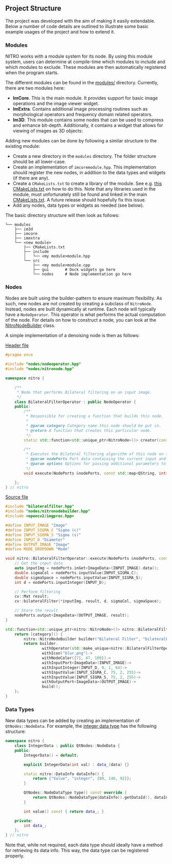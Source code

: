 ## Project Structure

The project was developed with the aim of making it easily extendable. Below a number of code details are outlined to
illustrate some basic example usages of the project and how to extend it.

### Modules

NITRO works with a module system for its node. By using this module system, users can determine at compile-time which
modules to include and which modules to exclude. These modules are then automatically registered when the program
starts.

The different modules can be found in the [modules/](../modules) directory. Currently, there are two modules here:

- **ImCore**. This is the main module. It provides support for basic image operations and the image viewer
  widget.
- **ImExtra**. Contains additional image processing routines such as morphological operators and frequency domain
  related operators.
- **Im3D**. This module contains some nodes that can be used to compress and enhance bit-depth. Additionally, it
  contains a widget that allows for viewing of images as 3D objects:

Adding new modules can be done by following a similar structure to the existing module:

- Create a new directory in the `modules` directory. The folder structure should be all lower-case.
- Create an implementation of `imcoremodule.hpp`. This implementation should register the new nodes, in addition to the
  data types and widgets (if there are any).
- Create a `CMakeLists.txt` to create a library of the module. See
  e.g. [this CMakeLists.txt](../modules/imcore/CMakeLists.txt) on how to do this.
  Note that any libraries used in the module, must unfortunately still be found and linked in the
  main [CMakeLists.txt](../CMakeLists.txt). A future release should hopefully fix this issue.
- Add any nodes, data types or widgets as needed (see below).

The basic directory structure will then look as follows:
```shell
└── modules
    ├── im3d
    ├── imcore
    ├── imextra
    └── <new module>
        ├── CMakeLists.txt
        ├── include
        │   └── <my module>module.hpp
        └── src
            ├── <my module>module.cpp
            ├── gui       # Dock widgets go here
            └── nodes     # Node implementation go here
```

### Nodes

Nodes are built using the builder-pattern to ensure maximum flexibility. As such, new nodes are not created by creating
a subclass of `NitroNode`. Instead, nodes are built dynamically at runtime.
Each node will typically have a `NodeOperator`. This operator is what performs the actual computation of the node.
For details on how to construct a node, you can look at the [NitroNodeBuilder](../include/nodes/nitronodebuilder.hpp)
class.

A simple implementation of a denoising node is then as follows:

[Header file](../modules/imcore/src/nodes/filters/bilateralfilter.hpp)

```c++
#pragma once

#include "nodes/nodeoperator.hpp"
#include "nodes/nitronode.hpp"

namespace nitro {

    /**
     * Node that performs Bilateral filtering on an input image.
     */
    class BilateralFilterOperator : public NodeOperator {
    public:
        /**
         * Responsible for creating a function that builds this node.
         *
         * @param category Category name this node should be put in.
         * @return A function that creates this particular node.
         */
        static std::function<std::unique_ptr<NitroNode>()> creator(const QString &category);

        /**
         * Executes the Bilateral filtering algorithm of this node on the current input data.
         * @param nodePorts Port data containing the current input and output information.
         * @param options Options for passing additional parameters to the algorithm. Currently unused.
         */
        void execute(NodePorts &nodePorts, const std::map<QString, int> &options) override;

    };
} // nitro

```

[Source file](../modules/imcore/src/nodes/filters/bilateralfilter.cpp)

```c++
#include "bilateralfilter.hpp"
#include "nodes/nitronodebuilder.hpp"
#include <opencv2/imgproc.hpp>

#define INPUT_IMAGE "Image"
#define INPUT_SIGMA_C "Sigma (c)"
#define INPUT_SIGMA_S "Sigma (s)"
#define INPUT_D "Diameter"
#define OUTPUT_IMAGE "Image"
#define MODE_DROPDOWN "Mode"

void nitro::BilateralFilterOperator::execute(NodePorts &nodePorts, const std::map<QString, int> &options) {
    // Get the input data
    auto inputImg = nodePorts.inGet<ImageData>(INPUT_IMAGE).data();
    double sigmaCol = nodePorts.inputValue(INPUT_SIGMA_C);
    double sigmaSpace = nodePorts.inputValue(INPUT_SIGMA_S);
    int d = nodePorts.inputInteger(INPUT_D);

    // Perform filtering
    cv::Mat result;
    cv::bilateralFilter(*inputImg, result, d, sigmaCol, sigmaSpace);

    // Store the result
    nodePorts.output<ImageData>(OUTPUT_IMAGE, result);
}

std::function<std::unique_ptr<nitro::NitroNode>()> nitro::BilateralFilterOperator::creator(const QString &category) {
    return [category]() {
        nitro::NitroNodeBuilder builder("Bilateral Filter", "bilateralFilter", category);
        return builder.
                withOperator(std::make_unique<nitro::BilateralFilterOperator>())->
                withIcon("blur.png")->
                withNodeColor({71, 47, 189})->
                withInputPort<ImageData>(INPUT_IMAGE)->
                withInputInteger(INPUT_D, 9, 1, 64)->
                withInputValue(INPUT_SIGMA_C, 75, 2, 255)->
                withInputValue(INPUT_SIGMA_S, 75, 2, 255)->
                withOutputPort<ImageData>(OUTPUT_IMAGE)->
                build();
    };
}
```

### Data Types

New data types can be added by creating an implementation of `QtNodes::NodeData`. For example,
the [integer data type](../include/nodes/datatypes/integerdata.hpp) has the following structure:

```c++
namespace nitro {
    class IntegerData : public QtNodes::NodeData {
    public:
        IntegerData() = default;

        explicit IntegerData(int val) : data_(data) {}

        static nitro::DataInfo dataInfo() {
            return {"Value", "integer", {89, 140, 92}};
        }

        QtNodes::NodeDataType type() const override {
            return QtNodes::NodeDataType{dataInfo().getDataId(), dataInfo().getDataName()};
        }

        int value() const { return data_; }

    private:
        int data_;
    };
} // nitro
```

Note that, while not required, each data type should ideally have a method for retrieving its data info. This way, the
data type can be registered properly.
